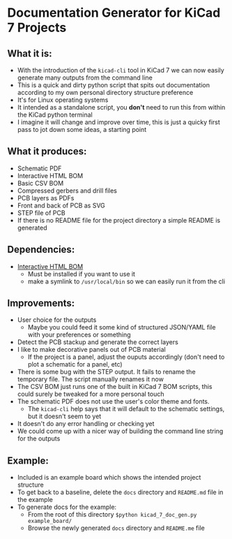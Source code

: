# Documentation Generator for KiCad 7 Projects

## What it is:
- With the introduction of the `kicad-cli` tool in KiCad 7 we can now easily generate many outputs from the command line
- This is a quick and dirty python script that spits out documentation according to my own personal directory structure preference
- It's for Linux operating systems
- It intended as a standalone script, you **don't** need to run this from within the KiCad python terminal
- I imagine it will change and improve over time, this is just a quicky first pass to jot down some ideas, a starting point

## What it produces:
- Schematic PDF
- Interactive HTML BOM
- Basic CSV BOM
- Compressed gerbers and drill files
- PCB layers as PDFs
- Front and back of PCB as SVG
- STEP file of PCB
- If there is no README file for the project directory a simple README is generated

## Dependencies:
- [Interactive HTML BOM](https://github.com/openscopeproject/InteractiveHtmlBom)
  - Must be installed if you want to use it
  - make a symlink to `/usr/local/bin` so we can easily run it from the cli

## Improvements:
- User choice for the outputs
  - Maybe you could feed it some kind of structured JSON/YAML file with your preferences or something
- Detect the PCB stackup and generate the correct layers
- I like to make decorative panels out of PCB material
  - If the project is a panel, adjust the ouputs accordingly (don't need to plot a schematic for a panel, etc)
- There is some bug with the STEP output. It fails to rename the temporary file. The script manually renames it now
- The CSV BOM just runs one of the built in KiCad 7 BOM scripts, this could surely be tweaked for a more personal touch
- The schematic PDF does not use the user's color theme and fonts.
  - The `kicad-cli` help says that it will default to the schematic settings, but it doesn't seem to yet
- It doesn't do any error handling or checking yet
- We could come up with a nicer way of building the command line string for the outputs

## Example:
- Included is an example board which shows the intended project structure
- To get back to a baseline, delete the `docs` directory and `README.md` file in the example
- To generate docs for the example:
  - From the root of this directory `$python kicad_7_doc_gen.py example_board/`
  - Browse the newly generated `docs` directory and `README.me` file
